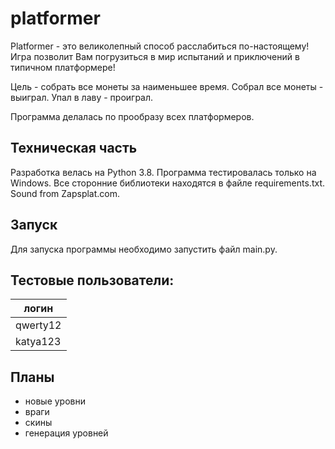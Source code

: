 # platformer
Platformer - это великолепный способ расслабиться по-настоящему!
Игра позволит Вам погрузиться в мир испытаний и приключений в типичном платформере!

Цель - собрать все монеты за наименьшее время.
Собрал все монеты - выиграл. Упал в лаву - проиграл.

Программа делалась по прообразу всех платформеров.

## Техническая часть
Разработка велась на Python 3.8. Программа тестировалась только на Windows.
Все сторонние библиотеки находятся в файле requirements.txt.
Sound from Zapsplat.com.

## Запуск
Для запуска программы необходимо запустить файл main.py.

## Тестовые пользователи:
| логин |
|--------|
|qwerty12|
|katya123|

## Планы
- новые уровни
- враги
- скины
- генерация уровней
